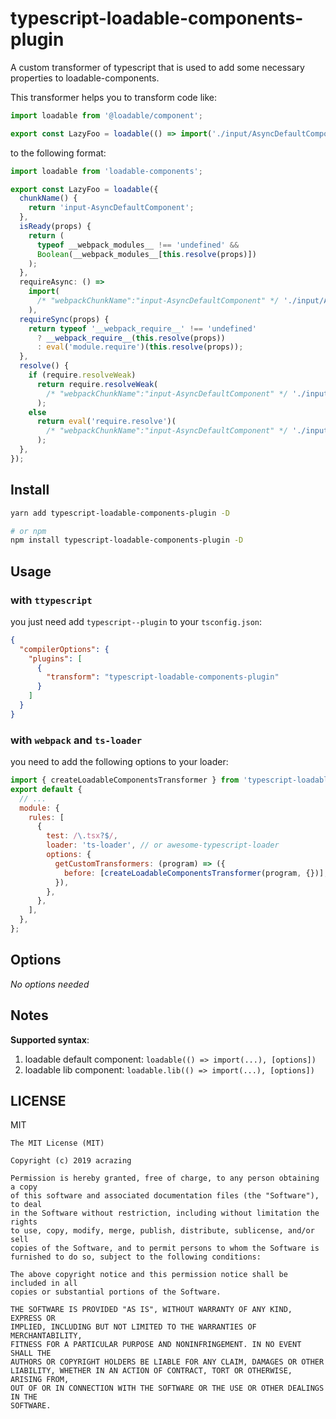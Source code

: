 # typescript-loadable-components-plugin

A custom transformer of typescript that is used to add some necessary properties to loadable-components.

This transformer helps you to transform code like:

```typescript jsx
import loadable from '@loadable/component';

export const LazyFoo = loadable(() => import('./input/AsyncDefaultComponent'));
```

to the following format:

```typescript jsx
import loadable from 'loadable-components';

export const LazyFoo = loadable({
  chunkName() {
    return 'input-AsyncDefaultComponent';
  },
  isReady(props) {
    return (
      typeof __webpack_modules__ !== 'undefined' &&
      Boolean(__webpack_modules__[this.resolve(props)])
    );
  },
  requireAsync: () =>
    import(
      /* "webpackChunkName":"input-AsyncDefaultComponent" */ './input/AsyncDefaultComponent'
    ),
  requireSync(props) {
    return typeof '__webpack_require__' !== 'undefined'
      ? __webpack_require__(this.resolve(props))
      : eval('module.require')(this.resolve(props));
  },
  resolve() {
    if (require.resolveWeak)
      return require.resolveWeak(
        /* "webpackChunkName":"input-AsyncDefaultComponent" */ './input/AsyncDefaultComponent',
      );
    else
      return eval('require.resolve')(
        /* "webpackChunkName":"input-AsyncDefaultComponent" */ './input/AsyncDefaultComponent',
      );
  },
});
```

## Install

```bash
yarn add typescript-loadable-components-plugin -D

# or npm
npm install typescript-loadable-components-plugin -D
```

## Usage

### with `ttypescript`

you just need add `typescript--plugin` to your `tsconfig.json`:

```json
{
  "compilerOptions": {
    "plugins": [
      {
        "transform": "typescript-loadable-components-plugin"
      }
    ]
  }
}
```

### with `webpack` and `ts-loader`

you need to add the following options to your loader:

```js
import { createLoadableComponentsTransformer } from 'typescript-loadable-components-plugin';
export default {
  // ...
  module: {
    rules: [
      {
        test: /\.tsx?$/,
        loader: 'ts-loader', // or awesome-typescript-loader
        options: {
          getCustomTransformers: (program) => ({
            before: [createLoadableComponentsTransformer(program, {})],
          }),
        },
      },
    ],
  },
};
```

## Options

_No options needed_

## Notes

**Supported syntax**:

1. loadable default component: `loadable(() => import(...), [options])`
2. loadable lib component: `loadable.lib(() => import(...), [options])`

## LICENSE

MIT

    The MIT License (MIT)

    Copyright (c) 2019 acrazing

    Permission is hereby granted, free of charge, to any person obtaining a copy
    of this software and associated documentation files (the "Software"), to deal
    in the Software without restriction, including without limitation the rights
    to use, copy, modify, merge, publish, distribute, sublicense, and/or sell
    copies of the Software, and to permit persons to whom the Software is
    furnished to do so, subject to the following conditions:

    The above copyright notice and this permission notice shall be included in all
    copies or substantial portions of the Software.

    THE SOFTWARE IS PROVIDED "AS IS", WITHOUT WARRANTY OF ANY KIND, EXPRESS OR
    IMPLIED, INCLUDING BUT NOT LIMITED TO THE WARRANTIES OF MERCHANTABILITY,
    FITNESS FOR A PARTICULAR PURPOSE AND NONINFRINGEMENT. IN NO EVENT SHALL THE
    AUTHORS OR COPYRIGHT HOLDERS BE LIABLE FOR ANY CLAIM, DAMAGES OR OTHER
    LIABILITY, WHETHER IN AN ACTION OF CONTRACT, TORT OR OTHERWISE, ARISING FROM,
    OUT OF OR IN CONNECTION WITH THE SOFTWARE OR THE USE OR OTHER DEALINGS IN THE
    SOFTWARE.
